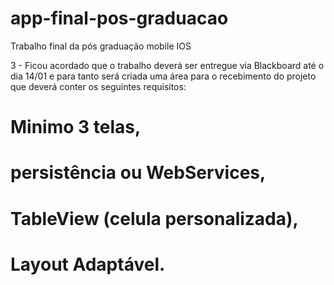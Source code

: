 # app-final-pos-graduacao
Trabalho final da pós graduação mobile IOS 



3 - Ficou acordado que o trabalho deverá ser entregue via Blackboard até o dia 14/01 e para tanto será criada uma área para o recebimento do projeto que deverá conter os seguintes requisitos:

# Minimo 3 telas, 
# persistência ou WebServices, 
# TableView (celula personalizada), 
# Layout Adaptável.


